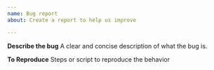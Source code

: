 ```yaml
---
name: Bug report
about: Create a report to help us improve

---
```


**Describe the bug**
A clear and concise description of what the bug is.

**To Reproduce**
Steps or script to reproduce the behavior

